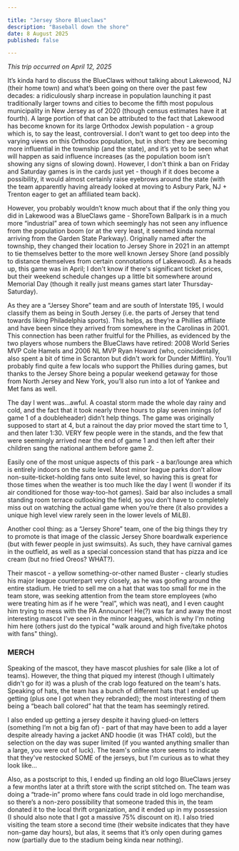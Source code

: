 ```yaml
---

title: "Jersey Shore Blueclaws"
description: "Baseball down the shore"
date: 8 August 2025
published: false

---
```

*This trip occurred on April 12, 2025*

It’s kinda hard to discuss the BlueClaws without talking about Lakewood, NJ (their home town) and what’s been going on there over the past few decades: a ridiculously sharp increase in population launching it past traditionally larger towns and cities to become the fifth most populous municipality in New Jersey as of 2020 (though census estimates have it at fourth). A large portion of that can be attributed to the fact that Lakewood has become known for its large Orthodox Jewish population - a group which is, to say the least, controversial. I don’t want to get too deep into the varying views on this Orthodox population, but in short: they are becoming more influential in the township (and the state), and it’s yet to be seen what will happen as said influence increases (as the population boom isn’t showing any signs of slowing down). However, I don't think a ban on Friday and Saturday games is in the cards just yet - though if it does become a possibility, it would almost certainly raise eyebrows around the state (with the team apparently having already looked at moving to Asbury Park, NJ + Trenton eager to get an affiliated team back).

However, you probably wouldn’t know much about that if the only thing you did in Lakewood was a BlueClaws game - ShoreTown Ballpark is in a much more “industrial” area of town which seemingly has not seen any influence from the population boom (or at the very least, it seemed kinda normal arriving from the Garden State Parkway). Originally named after the township, they changed their location to Jersey Shore in 2021 in an attempt to tie themselves better to the more well known Jersey Shore (and possibly to distance themselves from certain connotations of Lakewood). As a heads up, this game was in April; I don't know if there's significant ticket prices, but their weekend schedule changes up a little bit somewhere around Memorial Day (though it really just means games start later Thursday-Saturday).

As they are a “Jersey Shore” team and are south of Interstate 195, I would classify them as being in South Jersey (i.e. the parts of Jersey that tend towards liking Philadelphia sports). This helps, as they’re a Phillies affiliate and have been since they arrived from somewhere in the Carolinas in 2001. This connection has been rather fruitful for the Phillies, as evidenced by the two players whose numbers the BlueClaws have retired: 2008 World Series MVP Cole Hamels and 2006 NL MVP Ryan Howard (who, coincidentally, also spent a bit of time in Scranton but didn't work for Dunder Mifflin). You’ll probably find quite a few locals who support the Phillies during games, but thanks to the Jersey Shore being a popular weekend getaway for those from North Jersey and New York, you’ll also run into a lot of Yankee and Met fans as well.

The day I went was…awful. A coastal storm made the whole day rainy and cold, and the fact that it took nearly three hours to play seven innings (of game 1 of a doubleheader) didn’t help things. The game was originally supposed to start at 4, but a rainout the day prior moved the start time to 1, and then later 1:30. VERY few people were in the stands, and the few that were seemingly arrived near the end of game 1 and then left after their children sang the national anthem before game 2. 

Easily one of the most unique aspects of this park - a bar/lounge area which is entirely indoors on the suite level. Most minor league parks don’t allow non-suite-ticket-holding fans onto suite level, so having this is great for those times when the weather is too much like the day I went (I wonder if its air conditioned for those way-too-hot games). Said bar also includes a small standing room terrace outlooking the field, so you don’t have to completely miss out on watching the actual game when you’re there (it also provides a unique high level view rarely seen in the lower levels of MiLB).

Another cool thing: as a “Jersey Shore” team, one of the big things they try to promote is that image of the classic Jersey Shore boardwalk experience (but with fewer people in just swimsuits). As such, they have carnival games in the outfield, as well as a special concession stand that has pizza and ice cream (but no fried Oreos? WHAT?).

Their mascot - a yellow something-or-other named Buster - clearly studies his major league counterpart very closely, as he was goofing around the entire stadium. He tried to sell me on a hat that was too small for me in the team store, was seeking attention from the team store employees (who were treating him as if he were “real”, which was neat), and I even caught him trying to mess with the PA Announcer! He(?) was far and away the most interesting mascot I've seen in the minor leagues, which is why I'm noting him here (others just do the typical "walk around and high five/take photos with fans" thing).

### MERCH
Speaking of the mascot, they have mascot plushies for sale (like a lot of teams). However, the thing that piqued my interest (though I ultimately didn't go for it) was a plush of the crab logo featured on the team's hats. Speaking of hats, the team has a bunch of different hats that I ended up getting (plus one I got when they rebranded); the most interesting of them being a “beach ball colored” hat that the team has seemingly retired.

I also ended up getting a jersey despite it having glued-on letters (something I’m not a big fan of) - part of that may have been to add a layer despite already having a jacket AND hoodie (it was THAT cold), but the selection on the day was super limited (if you wanted anything smaller than a large, you were out of luck). The team's online store seems to indicate that they've restocked SOME of the jerseys, but I'm curious as to what they look like…

Also, as a postscript to this, I ended up finding an old logo BlueClaws jersey a few months later at a thrift store with the script stitched on. The team was doing a “trade-in” promo where fans could trade in old logo merchandise, so there’s a non-zero possibility that someone traded this in, the team donated it to the local thrift organization, and it ended up in my possession (I should also note that I got a massive 75% discount on it). I also tried visiting the team store a second time (their website indicates that they have non-game day hours), but alas, it seems that it’s only open during games now (partially due to the stadium being kinda near nothing).
